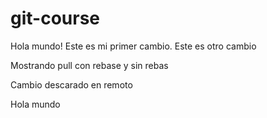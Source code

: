 # git-course

Hola mundo! Este es mi primer cambio.
Este es otro cambio

Mostrando pull con rebase y sin rebas

Cambio descarado en remoto

Hola mundo
